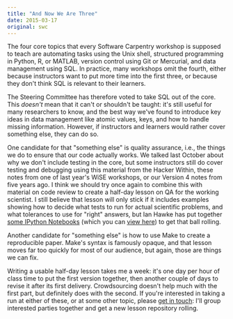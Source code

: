 ```yaml
---
title: "And Now We Are Three"
date: 2015-03-17
original: swc
---
```

<p>
  The four core topics that every Software Carpentry workshop is supposed to teach are
  automating tasks using the Unix shell,
  structured programming in Python, R, or MATLAB,
  version control using Git or Mercurial,
  and data management using SQL.
  In practice,
  many workshops omit the fourth,
  either because instructors want to put more time into the first three,
  or because they don't think SQL is relevant to their learners.
</p>
<p>
  The Steering Committee has therefore voted to take SQL out of the core.
  This <em>doesn't</em> mean that it can't or shouldn't be taught:
  it's still useful for many researchers to know,
  and the best way we've found to introduce key ideas in data management
  like atomic values, keys, and how to handle missing information.
  However,
  if instructors and learners would rather cover something else,
  they can do so.
</p>
<p>
  One candidate for that "something else" is quality assurance,
  i.e.,
  the things we do to ensure that our code actually works.
  We talked last October about
  why we don't include testing in the core,
  but some instructors still do cover testing and debugging using
  this material
  from the Hacker Within,
  these notes
  from one of last year's WiSE workshops,
  or our Version 4 notes
  from five years ago.
  I think we should try once again to combine this with material on code review
  to create a half-day lesson on QA for the working scientist.
  I still believe that lesson will only stick if it includes examples showing
  how to decide what tests to run for actual scientific problems,
  and what tolerances to use for "right" answers,
  but Ian Hawke has put together <a href="https://github.com/IanHawke/close-enough-balloons">some IPython Notebooks</a>
  (which you can <a href="http://nbviewer.ipython.org/github/IanHawke/close-enough-balloons/tree/master/">view here</a>)
  to get that ball rolling.
</p>
<p>
  Another candidate for "something else" is
  how to use Make
  to create a reproducible paper.
  Make's syntax is famously opaque,
  and that lesson moves far too quickly for most of our audience,
  but again,
  those are things we can fix.
</p>
<p>
  Writing a usable half-day lesson takes me a week:
  it's one day per hour of class time to put the first version together,
  then another couple of days to revise it after its first delivery.
  Crowdsourcing doesn't help much with the first part,
  but definitely does with the second.
  If you're interested in taking a run at either of these,
  or at some other topic,
  please <a href="mailto:gvwilson@third-bit.com">get in touch</a>:
  I'll group interested parties together and get a new lesson repository rolling.
</p>
